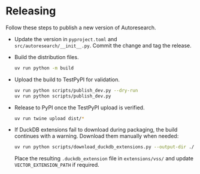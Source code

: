 # Releasing

Follow these steps to publish a new version of Autoresearch.

- Update the version in `pyproject.toml` and
  `src/autoresearch/__init__.py`. Commit the change and tag the release.
- Build the distribution files.

  ```bash
  uv run python -m build
  ```
- Upload the build to TestPyPI for validation.

  ```bash
  uv run python scripts/publish_dev.py --dry-run
  uv run python scripts/publish_dev.py
  ```
- Release to PyPI once the TestPyPI upload is verified.

  ```bash
  uv run twine upload dist/*
  ```

- If DuckDB extensions fail to download during packaging, the build continues
  with a warning. Download them manually when needed:

  ```bash
  uv run python scripts/download_duckdb_extensions.py --output-dir ./extensions
  ```

  Place the resulting `.duckdb_extension` file in `extensions/vss/` and update
  `VECTOR_EXTENSION_PATH` if required.
